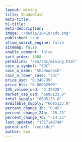 ```yaml
---
layout: mining
title: ShadowCash
meta-title: 
h1-title: 
meta-description: 
image: "/media/20419/sdc.png"
published: true
allow_search_engine: false
sitemap: false
enable_comment: false
sort_order: 1008
permalink: "/en/sdc/mining.html"
coin_a_symbol: "SDC"
coin_a_name: "ShadowCash"
coin_a_lower_case: "sdc"
price_usd: "0.340739"
price_btc: "0.00002900"
24h_volume_usd: "3.39928"
market_cap_usd: "6695133.0"
total_supply: "6695133.0"
available_supply: "6695133.0"
percent_change_1h: "0.45"
percent_change_24h: "28.25"
percent_change_7d: "-14.33"
last_updated: "1517140744"
parent-url: "/en/sdc/"
author: Sam
---
```


